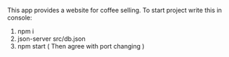 This app provides a website for coffee selling. 
To start project write this in console:
1. npm i
2. json-server src/db.json
3. npm start ( Then agree with port changing )
